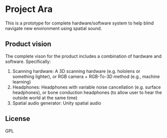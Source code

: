 # Project Ara
This is a prototype for complete hardware/software system to help blind navigate new environment using spatial sound.

## Product vision
The complete vison for the product includes a combination of hardware and software. Specifically:
1. Scanning hardware: A 3D scanning hardware (e.g. hololens or something lighter), or RGB camera + RGB-To-3D method (e.g., machine learning) 
2. Headphones: Headphones with variable noise cancellation (e.g. surface headphones), or bone conduction headphones (to allow user to hear the outside world at the same time)
3. Spatial audio generator: Unity spatial audio
  
## License
GPL 
